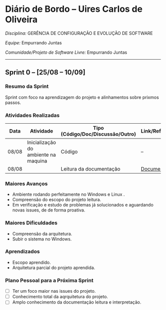 # Diário de Bordo – Uires Carlos de Oliveira


*Disciplina:* GERÊNCIA DE CONFIGURAÇÃO E EVOLUÇÃO DE SOFTWARE

*Equipe:* Empurrando Juntas

*Comunidade/Projeto de Software Livre:* Empurrando Juntas

---

## Sprint 0 – \[25/08 – 10/09]

### Resumo da Sprint

Sprint com foco na aprendizagem do projeto e alinhamentos sobre prixmos passos.

### Atividades Realizadas

| Data  | Atividade                                   | Tipo (Código/Doc/Discussão/Outro) | Link/Referência                                                                              | Status    |
|-------|---------------------------------------------|-----------------------------------|----------------------------------------------------------------------------------------------|-----------|
| 08/08 | Inicialização do ambiente na maquina           | Código                            | –                                                                                            | Concluído |
| 08/08 |  | Leitura da documentação                           | [Documentação](https://gitlab.com/gces-ej/ej-application/-/tree/develop/docs?ref_type=heads) | Concluído |


### Maiores Avanços

- Ambiente rodando perfeitamente no Windows e Linux .
- Compreensão do escopo do projeto leitura.
- Em verificação e estudo de problemas já solucionados e aguardando novas issues, de de forma proativa.

### Maiores Dificuldades

- Compreensão da arquitetura.
- Subir o sistema no Windows.


### Aprendizados

- Escopo aprendido.
- Arquitetura parcial do projeto aprendida.

### Plano Pessoal para a Próxima Sprint

- [ ] Ter um foco maior nas issues do projeto.
- [ ] Conhecimento total da aqrquitetura do projeto.
- [ ] Amplo conhecimento da documentação leitura e interpretação.